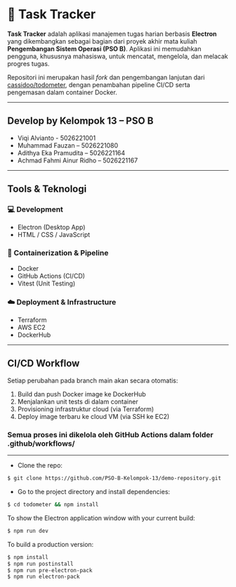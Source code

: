 # 📝 Task Tracker

**Task Tracker** adalah aplikasi manajemen tugas harian berbasis **Electron** yang dikembangkan sebagai bagian dari proyek akhir mata kuliah **Pengembangan Sistem Operasi (PSO B)**. Aplikasi ini memudahkan pengguna, khususnya mahasiswa, untuk mencatat, mengelola, dan melacak progres tugas.

Repositori ini merupakan hasil *fork* dan pengembangan lanjutan dari [cassidoo/todometer](https://github.com/cassidoo/todometer), dengan penambahan pipeline CI/CD serta pengemasan dalam container Docker.

---

## Develop by Kelompok 13 – PSO B

- Viqi Alvianto - 5026221001
- Muhammad Fauzan – 5026221080
- Adithya Eka Pramudita – 5026221164
- Achmad Fahmi Ainur Ridho – 5026221167

---

## Tools & Teknologi

### 💻 Development
- Electron (Desktop App)
- HTML / CSS / JavaScript

### 🐳 Containerization & Pipeline
- Docker
- GitHub Actions (CI/CD)
- Vitest (Unit Testing)

### ☁️ Deployment & Infrastructure
- Terraform
- AWS EC2
- DockerHub

---

## CI/CD Workflow
Setiap perubahan pada branch main akan secara otomatis:

1. Build dan push Docker image ke DockerHub
2. Menjalankan unit tests di dalam container
3. Provisioning infrastruktur cloud (via Terraform)
4. Deploy image terbaru ke cloud VM (via SSH ke EC2)

### Semua proses ini dikelola oleh GitHub Actions dalam folder .github/workflows/

---
- Clone the repo:

```bash
$ git clone https://github.com/PSO-B-Kelompok-13/demo-repository.git
```

- Go to the project directory and install dependencies:

```bash
$ cd todometer && npm install
```

To show the Electron application window with your current build:

```bash
$ npm run dev
```

To build a production version:

```bash
$ npm install
$ npm run postinstall
$ npm run pre-electron-pack
$ npm run electron-pack
```

